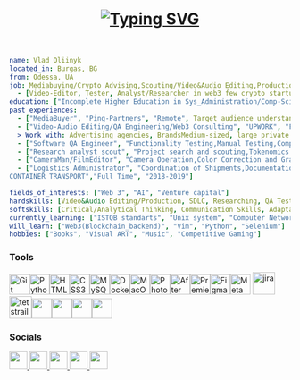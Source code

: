 <h1 align = "center">
<a href="https://git.io/typing-svg"><img src="https://readme-typing-svg.herokuapp.com?font=Fira&weight=500&size=100&duration=2000&pause=600&color=3FCD44&center=true&vCenter=true&multiline=true&random=false&width=1920&height=384&lines=Hello+World!;that's+my+github+profile;%3C%3E" alt="Typing SVG" /></a>
</h1>
<br>

```yaml
name: Vlad Oliinyk
located_in: Burgas, BG
from: Odessa, UA
job: Mediabuying/Crypto Advising,Scouting/Video&Audio Editing,Production
  - [Video-Editor, Tester, Analyst/Researcher in web3 few crypto startups]
education: ["Incomplete Higher Education in Sys_Administration/Comp-Sci", "Countless professional development courses"]
past experiences: 
  - ["MediaBuyer", "Ping-Partners", "Remote", Target audience understanding and creative skills, Campaign optimization and scaling, Tracker usage and postback configuration, Testing and hypothesis skills,Landing page and sales funnel optimization, "2024-present"]
  - ["Video-Audio Editing/QA Engineering/Web3 Consulting", "UPWORK", "Fully Remote",Searching/Cosnulting client, Business communication/Building Connections,Provision of services/Problem Solving, Flexibility/Continuous, Learning/Detail Attention | >
  > Work with: Advertising agencies, BrandsMedium-sized, large private businesses, E-commerce companies "2022-2025"]
  - ["Software QA Engineer", "Functionality Testing,Manual Testing,Compatibility Testing,Reporting and Defect Tracking,Collaboration with Developers", "Veeam", "2023-2024"]
  - ["Research analyst scout", "Project search and scouting,Tokenomics analysis,Ponzinomics/kwonzinomics detection,Scam revealing," "FIRST STAGE LABS", "Remote", "2022"] 
  - ["CameraMan/FilmEditor", "Camera Operation,Color Correction and Grading,Collaboration with Post-production Teams,Project Management", "DOVZHENKO FILM STUDIOS", "Part-Time" "2019-2021"]
  - ["Logistics Administrator", "Coordination of Shipments,Documentation Management,Order Processing,Data Analysis", "MITRIDAT
CONTAINER TRANSPORT","Full Time", "2018-2019"]

fields_of_interests: ["Web 3", "AI", "Venture capital"]
hardskills: [Video&Audio Editing/Production, SDLC, Researching, QA Testing, Administration, W3 Advising, Web Technologies, Database Knowledge, API, Data Analysis, Networking, Scouting, TeamBuilding]
softskills: [Critical/Analytical Thinking, Communication Skills, Adaptability, Time Management, Creativity, Curiosity and Learning Agility, Risk Assessment]
currently_learning: ["ISTQB standarts", "Unix system", "Computer Networking", "Databases"]
will_learn: ["Web3(Blockchain_backend)", "Vim", "Python", "Selenium"]
hobbies: ["Books", "Visual ART", "Music", "Competitive Gaming"]
```

### Tools
<p>
<a href="https://git-scm.com/" target="_blank" rel="noreferrer"><img src="https://raw.githubusercontent.com/danielcranney/readme-generator/main/public/icons/skills/git-colored.svg" width="36" height="36" alt="Git" /></a><a href="https://www.python.org/" target="_blank" rel="noreferrer"><img src="https://raw.githubusercontent.com/danielcranney/readme-generator/main/public/icons/skills/python-colored.svg" width="36" height="36" alt="Python" /></a><a href="https://developer.mozilla.org/en-US/docs/Glossary/HTML5" target="_blank" rel="noreferrer"><img src="https://raw.githubusercontent.com/danielcranney/readme-generator/main/public/icons/skills/html5-colored.svg" width="36" height="36" alt="HTML5" /></a><a href="https://www.w3.org/TR/CSS/#css" target="_blank" rel="noreferrer"><img src="https://raw.githubusercontent.com/danielcranney/readme-generator/main/public/icons/skills/css3-colored.svg" width="36" height="36" alt="CSS3" /></a><a href="https://www.mysql.com/" target="_blank" rel="noreferrer"><img src="https://raw.githubusercontent.com/danielcranney/readme-generator/main/public/icons/skills/mysql-colored.svg" width="36" height="36" alt="MySQL" /></a><a href="https://www.docker.com/" target="_blank" rel="noreferrer"><img src="https://raw.githubusercontent.com/danielcranney/readme-generator/main/public/icons/skills/docker-colored.svg" width="36" height="36" alt="Docker" /></a><a href="https://www.linux.org" target="_blank" rel="noreferrer"><img src="https://raw.githubusercontent.com/danielcranney/readme-generator/main/public/icons/skills/linux-colored.svg" width="36" height="36" alt="MacOS" /></a><a href="https://www.adobe.com/uk/products/photoshop.html" target="_blank" rel="noreferrer"><img src="https://raw.githubusercontent.com/danielcranney/readme-generator/main/public/icons/skills/photoshop-colored.svg" width="36" height="36" alt="Photoshop" /></a><a href="https://www.adobe.com/uk/products/aftereffects.html" target="_blank" rel="noreferrer"><img src="https://raw.githubusercontent.com/danielcranney/readme-generator/main/public/icons/skills/aftereffects-colored.svg" width="36" height="36" alt="After Effects" /></a><a href="https://www.adobe.com/uk/products/premiere.html" target="_blank" rel="noreferrer"><img src="https://raw.githubusercontent.com/danielcranney/readme-generator/main/public/icons/skills/premierepro-colored.svg" width="36" height="36" alt="Premiere Pro" /></a><a href="https://www.figma.com/" target="_blank" rel="noreferrer"><img src="https://raw.githubusercontent.com/danielcranney/readme-generator/main/public/icons/skills/figma-colored.svg" width="36" height="36" alt="Figma" /></a><a href="https://metamask.io/" target="_blank" rel="noreferrer"><img src="https://raw.githubusercontent.com/danielcranney/readme-generator/main/public/icons/skills/metamask-colored.svg" width="36" height="36" alt="MetaMask" /></a></a>
<img src="https://cdn.jsdelivr.net/gh/devicons/devicon/icons/jira/jira-original.svg" title="jira" alt="jira" width="40" height="40"/>&nbsp
<img src="https://codahosted.io/packs/21236/unversioned/assets/LOGO/ba1091c59bab89cd2fd0f289622731fe16113d7b00905abe64759c313a4b73b76c1b0426076ed76cb74752234c734131df46992d5b8b48fc13e264240e4f7119f736cfeb64df36ded54b5cbf6198b9cadedf18dd0cac5c7dbcd16e6336c29363cd1292ba" title="testrail" alt="tetstrail" width="40" height="40"/></a></a
href="https://www.notion.so/"><img src="https://upload.wikimedia.org/wikipedia/commons/thumb/e/e9/Notion-logo.svg/2048px-Notion-logo.svg.png" width="36" height="36"/></a><a
href="https://trello.co"><img src="https://cdn.icon-icons.com/icons2/2407/PNG/512/trello_icon_146085.png" width="36" height="36"/></a><a
href="https://developer.chrome.com/docs/devtools"><img src="//camo.githubusercontent.com/be11ab1cf3e4b56fff12f3671a7c71132874aa3de3efb733ec167ba5c5769558/68747470733a2f2f64333377756272666b69306c36382e636c6f756466726f6e742e6e65742f333862356339353361343636373336363638356435356462353564303537633836646231666335342f61306664632f7374617469632f61636165366232346439343033343736363163613930316561303766343763312f6368726f6d652d6465762d6c6f676f2d69636f6e2e706e67" width="36" height="36"/></a><a
href="https://www.postman.com/"><img src="//camo.githubusercontent.com/8140ad4c0124d888f4bd017f01af44adebb165cd5c564f8a62922f0cb70e5390/68747470733a2f2f7365656b6c6f676f2e636f6d2f696d616765732f502f706f73746d616e2d6c6f676f2d303038374341304431352d7365656b6c6f676f2e636f6d2e706e67" width="36" height="36"/></a><p>


### Socials
<p n="left"> <a href="https://www.linkedin.com/in/wdnameless" target="_blank" rel="noreferrer"> <picture> <source media="(prefers-color-scheme: dark)" srcset="https://raw.githubusercontent.com/danielcranney/readme-generator/main/public/icons/socials/linkedin-dark.svg" /> <source media="(prefers-color-scheme: light)" srcset="https://raw.githubusercontent.com/danielcranney/readme-generator/main/public/icons/socials/linkedin.svg" /> <img src="https://raw.githubusercontent.com/danielcranney/readme-generator/main/public/icons/socials/linkedin.svg" width="32" height="32" /> </picture> 
</a> 
<a href="https://www.x.com/wdnameless target="_blank" rel="noreferrer"> <picture> <source media="(prefers-color-scheme: dark)" srcset="https://raw.githubusercontent.com/danielcranney/readme-generator/main/public/icons/socials/twitter-dark.svg" /> <source media="(prefers-color-scheme: light)" srcset="https://raw.githubusercontent.com/danielcranney/readme-generator/main/public/icons/socials/twitter.svg" /> <img src="https://raw.githubusercontent.com/danielcranney/readme-generator/main/public/icons/socials/twitter.svg" 
width="32" height="32" /> </picture> </a> 
<a href="https://www.twitch.tv/namelss666" target="_blank"> 
<img src="https://media0.giphy.com/media/GQH0RAXoWwhqtcjbmA/giphy.gif?cid=6c09b952oawrgyjg4uyzx8p1hw02zwtvkz224mnhfomt3vbw&ep=v1_stickers_related&rid=giphy.gif&ct=s" width="32" height="32"/> </picture> </a>  
<a href="https://konect.gg/splayar" target="_blank" rel="noreferrer"> <picture> <img src="https://konnekt.gr/wp-content/uploads/2023/12/cropped-icon.png" width="32" height="32" /> </picture>
<a href="https://t.me/shitmane" target="_blank"> 
<img src="https://i.pinimg.com/originals/f7/66/6a/f7666a9d88c30edeba372c0306c14709.jpg" width="32" height="32"/> </picture> </a>
   





